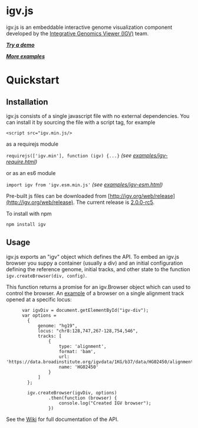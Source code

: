 igv.js
=======


igv.js is an embeddable interactive genome visualization component developed by the 
 [Integrative Genomics Viewer (IGV)](https://igv.org) team.
 
***[Try a demo](http://igv.org/web/release/2.0.0-rc5/examples/bam.html)***

***[More examples](http://igv.org/web/release/2.0.0-rc5/examples)***
 
# Quickstart

## Installation
igv.js consists of a single javascript file with no external dependencies.   You can install it by sourcing the
file with a script tag, for example

```<script src="igv.min.js/>```

as a requirejs module 

```requirejs(['igv.min'], function (igv) {...}```   *(see [examples/igv-require.html](http://igv.org/web/release/2.0.0-rc5/examples/igv-require.html))*

or as an es6 module 

```import igv from 'igv.esm.min.js'```  *(see [examples/igv-esm.html](http://igv.org/web/release/2.0.0-rc5/examples/igv-esm.html))*

Pre-built js files can be downloaded from [http://igv.org/web/release](http://igv.org/web/release).    The current 
release is [2.0.0-rc5](http://igv.org/web/release/2.0.0-rc5/dist/).

To install with npm

```npm install igv```

## Usage

igv.js exports an "igv" object which defines the API.   To embed an igv.js browser you suppy a container 
(usually a div) and an initial configuration defining the reference genome, initial tracks, and other state to the 
function ```igv.createBrowser(div, config)```.  

This function returns a promise for an igv.Browser object which can used to control the browser.  An 
[example](http://igv.org/web/release/2.0.0-rc5/examples/bam.html) of
a browser on a single alignment track opened at a specific locus:

```
      var igvDiv = document.getElementById("igv-div");
      var options =
        {
            genome: "hg19",
            locus: "chr8:128,747,267-128,754,546",
            tracks: [
                {
                    type: 'alignment',
                    format: 'bam',
                    url: 'https://data.broadinstitute.org/igvdata/1KG/b37/data/HG02450/alignment/HG02450.mapped.ILLUMINA.bwa.ACB.low_coverage.20120522.bam',
                    name: 'HG02450'
                }
            ]
        };

        igv.createBrowser(igvDiv, options)
                .then(function (browser) {
                    console.log("Created IGV browser");
                })
```

See the [Wiki](https://github.com/igvteam/igv.js/wiki) for full documentation of the API.

